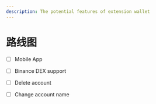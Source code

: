 ```yaml
---
description: The potential features of extension wallet
---
```


# 路线图

* [ ] Mobile App
* [ ] Binance DEX support
* [ ] Delete account
* [ ] Change account name



